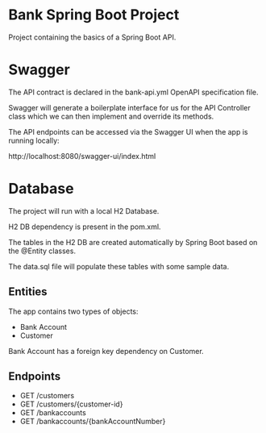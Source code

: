 # Bank Spring Boot Project

Project containing the basics of a Spring Boot API. 


# Swagger

The API contract is declared in the bank-api.yml OpenAPI specification file. 

Swagger will generate a boilerplate interface for us for the API Controller class which we can then implement and override its methods. 

The API endpoints can be accessed via the Swagger UI when the app is running locally:

http://localhost:8080/swagger-ui/index.html


# Database

The project will run with a local H2 Database. 

H2 DB dependency is present in the pom.xml. 

The tables in the H2 DB are created automatically by Spring Boot based on the @Entity classes. 

The data.sql file will populate these tables with some sample data. 


## Entities

The app contains two types of objects:
* Bank Account
* Customer

Bank Account has a foreign key dependency on Customer.  


## Endpoints

* GET /customers
* GET /customers/{customer-id}
* GET /bankaccounts
* GET /bankaccounts/{bankAccountNumber}

